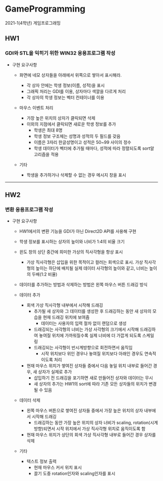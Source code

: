 # GameProgramming
2021-1(4학년) 게임프로그래밍

## HW1
### GDI와 STL을 익히기 위한 WIN32 응용프로그램 작성

- 구현 요구사항
  - 화면에 네모 상자들을 아래에서 위쪽으로 쌓아서 표시해라.
    - 각 상자 안에는 학생 정보(이름, 성적)을 표시
    - 그래픽 처리는 GDI를 이용, 상자마다 색깔을 다르게 처리
    - 각 상자의 학생 정보는 벡터 컨테이너를 이용


  - 마우스 이벤트 처리
    - 가장 높은 위치의 상자가 클릭되면 삭제
    - 이외의 지점에서 클릭되면 새로운 학생 정보를 추가
      - 학생은 최대 8명
      - 학생 정보 구조체는 성명과 성적의 두 필드를 갖음
      - 이름은 3자리 한글성명이고 성적은 50~99 사이의 정수
      - 학생 데이터가 벡터에 추가될 때마다, 성적에 따라 정렬되도록 sort알고리즘을 적용
    
   
   - 기타
     - 학생을 추가하거나 삭제할 수 없는 경우 메시지 창을 표시
     

---------------------

## HW2
### 변환 응용프로그램 작성

- 구현 요구사항
  - HW1에서의 변환 기능을 GDI가 아닌 Direct2D API를 사용해 구현
  - 학생 정보를 표시하는 상자의 높이와 너비가 1:4의 비율 크기
  - 윈도 창의 상단 중간에 희미한 가상의 직사각형을 항상 표시
    - 가상 직사각형은 삽입을 위한 목적이고 컬러는 회색으로 표시. 가상 직사각형의 높이는 하단에 배치될 실제 데이터 사각형의 높이와 같고, 너비는 높이의 두배(1:2 비율)
  - 데이터를 추가하는 방법과 삭제하는 방법은 왼쪽 마우스 버튼 드래깅 방식




  - 데이터 추가
    - 회색 가상 직사각형 내부에서 시작해 드래깅
      - 추가될 새 상자와 그 데이터를 생성한 후 드래깅하는 동안 새 상자의 모습을 현재 드래깅 위치에 보여줌
        - 데이터는 사용자의 입력 절차 없이 랜덤으로 생성
      - 드래깅되는 사각형의 너비는 가상 사각형의 크기에서 시작해 드래깅하여 놓여질 위치에 가까워질수록 실제 너비에 더 가깝게 되도록 스케일링
      - 드래깅되는 사각형이 반시계방향으로 회전하면서 움직임
        - 시작 위치보다 위인 경우나 놓여질 위치보다 아래인 경우도 연속적이도록 처리
    - 현재 마우스 위치가 쌓여진 상자들 중에서 다음 놓일 위치 내부로 들어간 경우, 새 상자가 실제로 추가
      - 삽입하기 전 드래깅을 포기하면 새로 만들어진 상자와 데이터는 무시
      - 새 상자의 추가는 HW1의 sort에 따라 기존 모든 상자들의 위치가 변경될 수 있음




  - 데이터 삭제
    - 왼쪽 마우스 버튼으로 쌓여진 상자들 중에서 가장 높은 위치의 상자 내부에서 시작해 드래깅
      - 드래깅하는 동안 가장 높은 위치의 상자 너비가 scaling, rotation(시계방향)되면서 시작 위치에서 가상 직사각형 위치로 움직이도록 함
    - 현재 마우스 위치가 상단의 회색 가상 직사각형 내부로 들어간 경우 상자를 삭제
  
  
  - 기타
    - 텍스트 정보 출력
      - 현재 마우스 커서 위치 표시
      - 끌기 도중 rotation인자와 scaling인자를 표시
